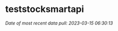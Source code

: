 
<!-- README.md is generated from README.Rmd. Please edit that file -->

# teststocksmartapi

*Date of most recent data pull: 2023-03-15 06:30:13*
